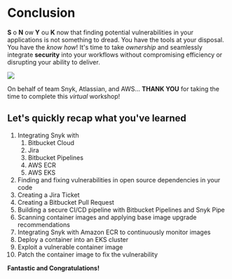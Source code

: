 # Conclusion

**S** o **N** ow **Y** ou **K** now that finding potential vulnerabilities in your applications is not something to dread. You have the tools at your disposal. You have the _know how_! It's time to take _ownership_ and seamlessly integrate **security** into your workflows without compromising efficiency or disrupting your ability to deliver.

![](https://partner-workshop-assets.s3.us-east-2.amazonaws.com/snyk-conclusion.png)

On behalf of team Snyk, Atlassian, and AWS... **THANK YOU** for taking the time to complete this _virtual_ workshop!

## Let's quickly recap what you've learned

1. Integrating Snyk with
   1. Bitbucket Cloud
   2. Jira
   3. Bitbucket Pipelines
   4. AWS ECR
   5. AWS EKS
2. Finding and fixing vulnerabilities in open source dependencies in your code
3. Creating a Jira Ticket
4. Creating a Bitbucket Pull Request
5. Building a secure CI/CD pipeline with Bitbucket Pipelines and Snyk Pipe
6. Scanning container images and applying base image upgrade recommendations
7. Integrating Snyk with Amazon ECR to continuously monitor images
8. Deploy a container into an EKS cluster
9. Exploit a vulnerable container image
10. Patch the container image to fix the vulnerability

**Fantastic and Congratulations!**
